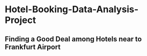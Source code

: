 # Hotel-Booking-Data-Analysis-Project

## Finding a Good Deal among Hotels near to Frankfurt Airport
